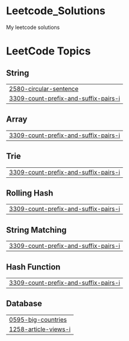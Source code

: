# Leetcode_Solutions
My leetcode solutions

<!---LeetCode Topics Start-->
# LeetCode Topics
## String
|  |
| ------- |
| [2580-circular-sentence](https://github.com/ria-garg17/Leetcode_Solutions/tree/master/2580-circular-sentence) |
| [3309-count-prefix-and-suffix-pairs-i](https://github.com/ria-garg17/Leetcode_Solutions/tree/master/3309-count-prefix-and-suffix-pairs-i) |
## Array
|  |
| ------- |
| [3309-count-prefix-and-suffix-pairs-i](https://github.com/ria-garg17/Leetcode_Solutions/tree/master/3309-count-prefix-and-suffix-pairs-i) |
## Trie
|  |
| ------- |
| [3309-count-prefix-and-suffix-pairs-i](https://github.com/ria-garg17/Leetcode_Solutions/tree/master/3309-count-prefix-and-suffix-pairs-i) |
## Rolling Hash
|  |
| ------- |
| [3309-count-prefix-and-suffix-pairs-i](https://github.com/ria-garg17/Leetcode_Solutions/tree/master/3309-count-prefix-and-suffix-pairs-i) |
## String Matching
|  |
| ------- |
| [3309-count-prefix-and-suffix-pairs-i](https://github.com/ria-garg17/Leetcode_Solutions/tree/master/3309-count-prefix-and-suffix-pairs-i) |
## Hash Function
|  |
| ------- |
| [3309-count-prefix-and-suffix-pairs-i](https://github.com/ria-garg17/Leetcode_Solutions/tree/master/3309-count-prefix-and-suffix-pairs-i) |
## Database
|  |
| ------- |
| [0595-big-countries](https://github.com/ria-garg17/Leetcode_Solutions/tree/master/0595-big-countries) |
| [1258-article-views-i](https://github.com/ria-garg17/Leetcode_Solutions/tree/master/1258-article-views-i) |
<!---LeetCode Topics End-->